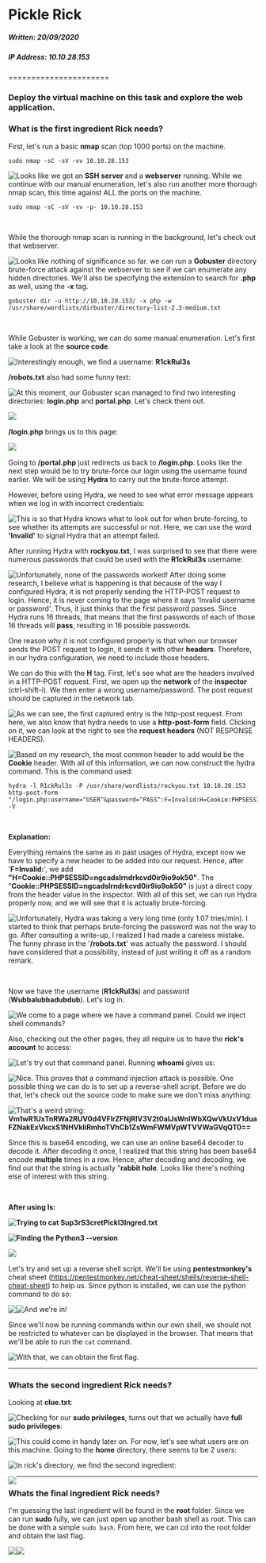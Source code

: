 # Pickle Rick

##### Written: 20/09/2020

##### IP Address: 10.10.28.153

======================

### Deploy the virtual machine on this task and explore the web application.

### What is the first ingredient Rick needs?

First, let's run a basic **nmap** scan (top 1000 ports) on the machine.

```
sudo nmap -sC -sV -vv 10.10.28.153
```

<img style="float: left;" src="screenshots/screenshot1.png">

Looks like we got an **SSH** **server** and a **webserver** running. While we continue with our manual enumeration, let's also run another more thorough nmap scan, this time against ALL the ports on the machine.

```
sudo nmap -sC -sV -vv -p- 10.10.28.153
```

<br>

While the thorough nmap scan is running in the background, let's check out that webserver.

<img style="float: left;" src="screenshots/screenshot2.png">

Looks like nothing of significance so far. we can run a **Gobuster** directory brute-force attack against the webserver to see if we can enumerate any hidden directories. We'll also be specifying the extension to search for **.php** as well, using the **-x** tag.

```
gobuster dir -u http://10.10.28.153/ -x php -w /usr/share/wordlists/dirbuster/directory-list-2.3-medium.txt
```

<br>

While Gobuster is working, we can do some manual enumeration. Let's first take a look at the **source code**.

<img style="float: left;" src="screenshots/screenshot3.png">

Interestingly enough, we find a username: **R1ckRul3s**

**/robots.txt** also had some funny text:

<img style="float: left;" src="screenshots/screenshot4.png">

At this moment, our Gobuster scan managed to find two interesting directories: **login.php** and **portal.php**. Let's check them out.

<img style="float: left;" src="screenshots/screenshot5.png">

<br>

**/login.php** brings us to this page:

<img style="float: left;" src="screenshots/screenshot6.png">

<br>

Going to **/portal.php** just redirects us back to **/login.php**. Looks like the next step would be to try brute-force our login using the username found earlier. We will be using **Hydra** to carry out the brute-force attempt.

However, before using Hydra, we need to see what error message appears when we log in with incorrect credentials:

<img style="float: left;" src="screenshots/screenshot7.png">

This is so that Hydra knows what to look out for when brute-forcing, to see whether its attempts are successful or not. Here, we can use the word **'Invalid'** to signal Hydra that an attempt failed.

After running Hydra with **rockyou.txt**, I was surprised to see that there were numerous passwords that could be used with the **R1ckRul3s** username:

<img style="float: left;" src="screenshots/screenshot8.png">

Unfortunately, none of the passwords worked! After doing some research, I believe what is happening is that because of the way I configured Hydra, it is not properly sending the HTTP-POST request to login. Hence, it is never coming to the page where it says 'Invalid username or password'. Thus, it just thinks that the first password passes. Since Hydra runs 16 threads, that means that the first passwords of each of those 16 threads will **pass**, resulting in 16 possible passwords.

One reason why it is not configured properly is that when our browser sends the POST request to login, it sends it with other **headers**. Therefore, in our hydra configuration, we need to include those headers.

We can do this with the **H** tag. First, let's see what are the headers involved in a HTTP-POST request. First, we open up the **network** of the **inspector** (ctrl-shift-i). We then enter a wrong username/password. The post request should be captured in the network tab.

<img style="float: left;" src="screenshots/screenshot9.png">

As we can see, the first captured entry is the http-post request. From here, we also know that hydra needs to use a **http-post-form** field. Clicking on it, we can look at the right to see the **request headers** (NOT RESPONSE HEADERS).

<img style="float: left;" src="screenshots/screenshot10.png">

Based on my research, the most common header to add would be the **Cookie** header. With all of this information, we can now construct the hydra command. This is the command used:

```
hydra -l R1ckRul3s -P /usr/share/wordlists/rockyou.txt 10.10.28.153 http-post-form "/login.php:username=^USER^&password=^PASS^:F=Invalid:H=Cookie:PHPSESSID=ngcadslrndrkcvd0ir9io9ok50" -V
```

<br>

**Explanation:**

Everything remains the same as in past usages of Hydra, except now we have to specify a new header to be added into our request. Hence, after '**F=Invalid:**', we add **"H=Cookie::PHPSESSID=ngcadslrndrkcvd0ir9io9ok50"**. The "**Cookie::PHPSESSID=ngcadslrndrkcvd0ir9io9ok50"** is just a direct copy from the header value in the inspector. With all of this set, we can run Hydra properly now, and we will see that it is actually brute-forcing.

<img style="float: left;" src="screenshots/screenshot11.png">

Unfortunately, Hydra was taking a very long time (only 1.07 tries/min). I started to think that perhaps brute-forcing the password was not the way to go. After consulting a write-up, I realized I had made a careless mistake. The funny phrase in the '**/robots.txt**' was actually the password. I should have considered that a possibility, instead of just writing it off as a random remark.

 <br>

Now we have the username (**R1ckRul3s**) and password (**Wubbalubbadubdub**). Let's log in.

<img style="float: left;" src="screenshots/screenshot12.png">

We come to a page where we have a command panel. Could we inject shell commands? 

Also, checking out the other pages, they all require us to have the **rick's account** to access:

<img style="float: left;" src="screenshots/screenshot13.png">

Let's try out that command panel. Running **whoami** gives us:

<img style="float: left;" src="screenshots/screenshot14.png">

Nice. This proves that a command injection attack is possible. One possible thing we can do is to set up a reverse-shell script. Before we do that, let's check out the source code to make sure we don't miss anything:

<img style="float: left;" src="screenshots/screenshot15.png">

That's a weird string: **Vm1wR1UxTnRWa2RUV0d4VFlrZFNjRlV3V2t0alJsWnlWbXQwVkUxV1duaFZNakExVkcxS1NHVkliRmhoTVhCb1ZsWmFWMVpWTVVWaGVqQT0==**

Since this is base64 encoding, we can use an online base64 decoder to decode it. After decoding it once, I realized that this string has been base64 encode **multiple** times in a row. Hence, after decoding and decoding, we find out that the string is actually "**rabbit hole**. Looks like there's nothing else of interest with this string.

<br>

**After using ls:**

<img style="float: left;" src="screenshots/screenshot16.png">

**Trying to cat Sup3rS3cretPickl3Ingred.txt**

<img style="float: left;" src="screenshots/screenshot17.png">

**Finding the Python3 --version**

<img style="float: left;" src="screenshots/screenshot18.png">

<br>

Let's try and set up a reverse shell script. We'll be using **pentestmonkey's** cheat sheet (https://pentestmonkey.net/cheat-sheet/shells/reverse-shell-cheat-sheet) to help us. Since python is installed, we can use the python command to do so:

 <img style="float: left;" src="screenshots/screenshot19.png">









<img style="float: left;" src="screenshots/screenshot20.png">

And we're in!

Since we'll now be running commands within our own shell, we should not be restricted to whatever can be displayed in the browser. That means that we'll be able to run the ```cat``` command.

<img style="float: left;" src="screenshots/screenshot21.png">

With that, we can obtain the first flag.

---

### Whats the second ingredient Rick needs?

Looking at **clue.txt**:

<img style="float: left;" src="screenshots/screenshot22.png">

Checking for our **sudo privileges**, turns out that we actually have **full sudo privileges**:

<img style="float: left;" src="screenshots/screenshot23.png">

This could come in handy later on. For now, let's see what users are on this machine. Going to the **home** directory, there seems to be 2 users:

<img style="float: left;" src="screenshots/screenshot24.png">

In rick's directory, we find the second ingredient:

<img style="float: left;" src="screenshots/screenshot25.png">

---

### Whats the final ingredient Rick needs?

I'm guessing the last ingredient will be found in the **root** folder. Since we can run **sudo** fully, we can just open up another bash shell as root. This can be done with a simple ```sudo bash```. From here, we can cd into the root folder and obtain the last flag.

<img style="float: left;" src="screenshots/screenshot26.png">

<img style="float: left;" src="screenshots/screenshot27.png">

